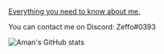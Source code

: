 [Everything you need to know about me.](https://zeffo.me)

You can contact me on Discord: Zeffo#0393

![Aman's GitHub stats](https://github-readme-stats.vercel.app/api?username=zeffo&bg_color=1e1e2e&text_color=cdd6f4&icon_color=cba6f7&title_color=94e2d5)

